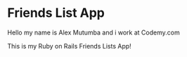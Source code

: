 # Friends List App

Hello my name is Alex Mutumba and i work at Codemy.com


This is my Ruby on Rails Friends Lists App!